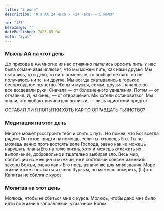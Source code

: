 ```yaml
---
title: "5 июля"
description: "Я и АА 24 часа - «24 часа» — 5 июля"

id: "187"
heroImage: ""
datePublished: 2023-05-04
moth: "iyul"
---
```


### Мысль АА на этот день

До прихода в АА многие из нас отчаянно пытались бросить пить. У нас была
обманчивая иллюзия, что мы можем пить, как наши друзья. Мы пытались, то и
дело, то пить поменьше, то вообще не пить, но не получалось ни то, ни другое.
Мы всегда скатывались в горькое беспробудное пьянство. Жены и мужья, семьи,
друзья, начальство — все воздевали руки. Сначала — от болезненного удивления.
Потом — от отчаяния. И, наконец, — от отвращения. Мы хотели остановиться. Мы
знали, что любая причина для выпивки, — лишь идиотский предлог.

ОСТАВИЛ ЛИ Я ПОПЫТКИ ХОТЬ КАК-ТО ОПРАВДАТЬ ПЬЯНСТВО?

### Медитация на этот день

Многое может расстроить тебя и сбить с пути. Но помни, что Бог всегда рядом,
Он готов придти на помощь, если ты позовешь Его. Ты не можешь вечно
противостоять воле Господа, равно как не можешь нарушить планы Его на твою
жизнь, хотя и можешь отложить их выполнение, добровольно и тщательно выбирая
зло. Весь мир, состоящий из женщин и мужчин, не в состоянии совсем изменить
законы Божьи, равно как и Его предназначение для мироздания. Море жизни может
показаться очень бурным, но можешь поверить, [L1]что Капитан не сбился с
курса.

### Молитва на этот день

Молюсь, чтобы не сбиться мне с курса. Молюсь, чтобы дано мне было идти по
жизни в направлении, указанном Богом.
